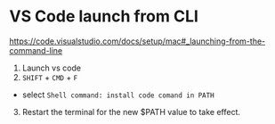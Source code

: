 # VS Code launch from CLI

https://code.visualstudio.com/docs/setup/mac#_launching-from-the-command-line

1. Launch vs code
2. `SHIFT` + `CMD` + `F`
  - select `Shell command: install code comand in PATH`
3. Restart the terminal for the new $PATH value to take effect.
